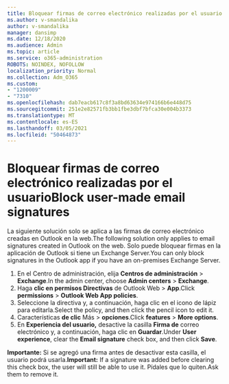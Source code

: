 ```yaml
---
title: Bloquear firmas de correo electrónico realizadas por el usuario
ms.author: v-smandalika
author: v-smandalika
manager: dansimp
ms.date: 12/18/2020
ms.audience: Admin
ms.topic: article
ms.service: o365-administration
ROBOTS: NOINDEX, NOFOLLOW
localization_priority: Normal
ms.collection: Adm_O365
ms.custom:
- "1200009"
- "7310"
ms.openlocfilehash: dab7eacb617c8f3a8bd63634e974166b6e448d75
ms.sourcegitcommit: 251e2e82571fb3bb1fbe3dbf7bfca30e004b3373
ms.translationtype: MT
ms.contentlocale: es-ES
ms.lasthandoff: 03/05/2021
ms.locfileid: "50464873"
---
```

# <a name="block-user-made-email-signatures"></a><span data-ttu-id="f9a8b-102">Bloquear firmas de correo electrónico realizadas por el usuario</span><span class="sxs-lookup"><span data-stu-id="f9a8b-102">Block user-made email signatures</span></span>

<span data-ttu-id="f9a8b-103">La siguiente solución solo se aplica a las firmas de correo electrónico creadas en Outlook en la web.</span><span class="sxs-lookup"><span data-stu-id="f9a8b-103">The following solution only applies to email signatures created in Outlook on the web.</span></span> <span data-ttu-id="f9a8b-104">Solo puede bloquear firmas en la aplicación de Outlook si tiene un Exchange Server.</span><span class="sxs-lookup"><span data-stu-id="f9a8b-104">You can only block signatures in the Outlook app if you have an on-premises Exchange Server.</span></span>

1. <span data-ttu-id="f9a8b-105">En el Centro de administración, elija **Centros de administración**  >  **Exchange**.</span><span class="sxs-lookup"><span data-stu-id="f9a8b-105">In the admin center, choose **Admin centers** > **Exchange**.</span></span>
2. <span data-ttu-id="f9a8b-106">Haga **clic en permisos Directivas** de Outlook Web  >  **App**.</span><span class="sxs-lookup"><span data-stu-id="f9a8b-106">Click **permissions** > **Outlook Web App policies**.</span></span>
3. <span data-ttu-id="f9a8b-107">Seleccione la directiva y, a continuación, haga clic en el icono de lápiz para editarla.</span><span class="sxs-lookup"><span data-stu-id="f9a8b-107">Select the policy, and then click the pencil icon to edit it.</span></span>
4. <span data-ttu-id="f9a8b-108">Características **de clic** Más  >  **opciones**.</span><span class="sxs-lookup"><span data-stu-id="f9a8b-108">Click **features** > **More options**.</span></span>
5. <span data-ttu-id="f9a8b-109">En **Experiencia del usuario,** desactive la casilla **Firma de** correo electrónico y, a continuación, haga clic en **Guardar**.</span><span class="sxs-lookup"><span data-stu-id="f9a8b-109">Under **User experience**, clear the **Email signature** check box, and then click **Save**.</span></span>

<span data-ttu-id="f9a8b-110">**Importante:** Si se agregó una firma antes de desactivar esta casilla, el usuario podrá usarla.</span><span class="sxs-lookup"><span data-stu-id="f9a8b-110">**Important:** If a signature was added before clearing this check box, the user will still be able to use it.</span></span> <span data-ttu-id="f9a8b-111">Pídales que lo quiten.</span><span class="sxs-lookup"><span data-stu-id="f9a8b-111">Ask them to remove it.</span></span>
